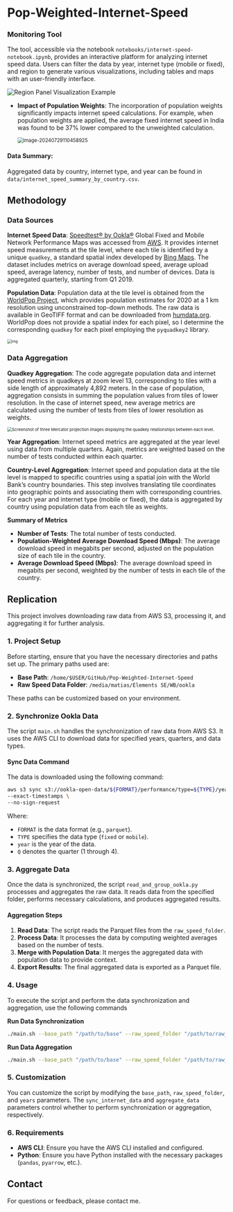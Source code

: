 # Pop-Weighted-Internet-Speed

### Monitoring Tool

The tool, accessible via the notebook `notebooks/internet-speed-notebook.ipynb`, provides an interactive platform for analyzing internet speed data. Users can filter the data by year, internet type (mobile or fixed), and region to generate various visualizations, including tables and maps with an user-friendly interface.

<img src="./assets/3/region_panel_vis_example.png" alt="Region Panel Visualization Example" style="zoom:100%;" />



- **Impact of Population Weights**: The incorporation of population weights significantly impacts internet speed calculations. For example, when population weights are applied, the average fixed internet speed in India was found to be 37% lower compared to the unweighted calculation.

  <img src="./assets/3/discrepancy_using_w-1722268557673-8.png" alt="image-20240729110458925" style="zoom:80%;" />

#### Data Summary:

Aggregated data by country, internet type, and year can be found in `data/internet_speed_summary_by_country.csv`. 

## Methodology

### Data Sources

**Internet Speed Data**: [Speedtest® by Ookla®](https://github.com/teamookla/ookla-open-data) Global Fixed and Mobile Network Performance Maps was accessed from [AWS](https://aws.amazon.com/marketplace/pp/prodview-breawk6ljkovm#resources). It provides internet speed measurements at the tile level, where each tile is identified by a unique `quadkey`, a standard spatial index developed by [Bing Maps](https://learn.microsoft.com/en-us/bingmaps/articles/bing-maps-tile-system). The dataset includes metrics on average download speed, average upload speed, average latency, number of tests, and number of devices. Data is aggregated quarterly, starting from Q1 2019. 

**Population Data**:  Population data at the tile level is obtained from the [WorldPop Project](https://hub.worldpop.org/project/categories?id=3), which provides population estimates for 2020 at a 1 km resolution using unconstrained top-down methods. The raw data is available in GeoTIFF format and can be downloaded from [humdata.org](https://humdata.org). WorldPop does not provide a spatial index for each pixel, so I determine the corresponding `quadkey` for each pixel employing the `pyquadkey2` library.

<img src="./assets/3/AD_4nXcFm65EJ7vXcgqaOvoUXB9sv9JeShAG4ZlB07CbiCtSnhE4aVOiZrsbAM7cRkMTUe78fERY8Cu3eAdGqrpPig9j72NZb9K_mUzNGWxCLv9AMvIxpCeuJfaEoKW1_giJzSGxjYP-dOUd_-ibgcK6l1A8gTIB.png" alt="img" style="zoom:60%;" />

### Data Aggregation

**Quadkey Aggregation**: The code aggregate population data and internet speed metrics in quadkeys at zoom level 13, corresponding to tiles with a side length of approximately 4,892 meters. In the case of population, aggregation consists in summing the population values from tiles of lower resolution. In the case of internet speed, new average metrics are calculated using the number of tests from tiles of lower resolution as weights. 

<img src="./assets/3/5cff54de-5133-4369-8680-52d2723eb756.jpg" alt="Screenshot of three Mercator projection images displaying the quadkey relationships between each level." style="zoom:67%;" />

**Year Aggregation**: Internet speed metrics are aggregated at the year level using data from multiple quarters. Again, metrics are weighted based on the number of tests conducted within each quarter.

**Country-Level Aggregation**: Internet speed and population data at the tile level is mapped to specific countries using a spatial join with the World Bank’s country boundaries. This step involves translating tile coordinates into geographic points and associating them with corresponding countries. For each year and internet type (mobile or fixed), the data is aggregated by country using population data from each tile as weights.

**Summary of Metrics**

- **Number of Tests**: The total number of tests conducted.
- **Population-Weighted Average Download Speed (Mbps)**: The average download speed  in megabits per second, adjusted on the population size of each tile in the country.
- **Average Download Speed (Mbps)**: The average download speed in megabits per second, weighted by the number of tests in each tile of the country.

## Replication

 This project involves downloading raw data from AWS S3, processing it, and aggregating it for further analysis.

### 1. Project Setup

Before starting, ensure that you have the necessary directories and paths set up. The primary paths used are:

- **Base Path**: `/home/$USER/GitHub/Pop-Weighted-Internet-Speed`
- **Raw Speed Data Folder**: `/media/matias/Elements SE/WB/ookla`

These paths can be customized based on your environment.

### 2. Synchronize Ookla Data

The script `main.sh` handles the synchronization of raw data from AWS S3. It uses the AWS CLI to download data for specified years, quarters, and data types.

#### Sync Data Command

The data is downloaded using the following command:

```bash
aws s3 sync s3://ookla-open-data/${FORMAT}/performance/type=${TYPE}/year=${year}/quarter=${Q}/ ${raw_speed_folder} \
--exact-timestamps \
--no-sign-request
```

Where:

- `FORMAT` is the data format (e.g., `parquet`).
- `TYPE` specifies the data type (`fixed` or `mobile`).
- `year` is the year of the data.
- `Q` denotes the quarter (1 through 4).

### 3. Aggregate Data

Once the data is synchronized, the script `read_and_group_ookla.py` processes and aggregates the raw data. It reads data from the specified folder, performs necessary calculations, and produces aggregated results.

#### Aggregation Steps

1. **Read Data**: The script reads the Parquet files from the `raw_speed_folder`.
2. **Process Data**: It processes the data by computing weighted averages based on the number of tests.
3. **Merge with Population Data**: It merges the aggregated data with population data to provide context.
4. **Export Results**: The final aggregated data is exported as a Parquet file.

### 4. Usage

To execute the script and perform the data synchronization and aggregation, use the following commands

**Run Data Synchronization**

```bash
./main.sh --base_path "/path/to/base" --raw_speed_folder "/path/to/raw_speed" --years "2019,2020,2021" --sync_internet_data 1 --aggregate_data 0

```

**Run Data Aggregation**

```bash
./main.sh --base_path "/path/to/base" --raw_speed_folder "/path/to/raw_speed" --years "2019,2020,2021" --sync_internet_data 0 --aggregate_data 1
```



### 5. Customization

You can customize the script by modifying the `base_path`, `raw_speed_folder`, and `years` parameters. The `sync_internet_data` and `aggregate_data` parameters control whether to perform synchronization or aggregation, respectively.

### 6. Requirements

- **AWS CLI**: Ensure you have the AWS CLI installed and configured.
- **Python**: Ensure you have Python installed with the necessary packages (`pandas`, `pyarrow`, etc.).

## Contact

For questions or feedback, please contact me.

